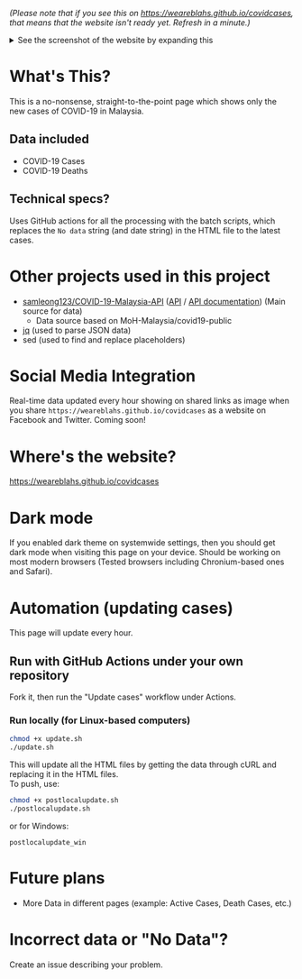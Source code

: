 _(Please note that if you see this on https://weareblahs.github.io/covidcases, that means that the website isn't ready yet. Refresh in a minute.)_
<details>
<summary>See the screenshot of the website by expanding this</summary>
<br>
<img src="https://user-images.githubusercontent.com/37889443/154798834-3b757275-75bf-448c-b547-be6897bf988e.png"></img>
<h1 style="text-align: center;">Yes. This is how the website looks like. Nothing more, nothing less. Just the numbers.</h1>
</details>

# What's This?
This is a no-nonsense, straight-to-the-point page which shows only the new cases of COVID-19 in Malaysia.
## Data included
 - COVID-19 Cases
 - COVID-19 Deaths
## Technical specs?
Uses GitHub actions for all the processing with the batch scripts, which replaces the `No data` string (and date string) in the HTML file to the latest cases.
# Other projects used in this project
 - [samleong123/COVID-19-Malaysia-API](https://github.com/samleong123/COVID-19-Malaysia-API) ([API](https://covid-19.samsam123.name.my/api/cases?date=latest) / [API documentation](https://covid-19.samsam123.name.my/api.html)) (Main source for data)
   - Data source based on MoH-Malaysia/covid19-public
 - [jq](https://github.com/stedolan/jq) (used to parse JSON data)
 - sed (used to find and replace placeholders)

# Social Media Integration
Real-time data updated every hour showing on shared links as image when you share `https://weareblahs.github.io/covidcases` as a website on Facebook and Twitter. Coming soon!

# Where's the website?
https://weareblahs.github.io/covidcases

# Dark mode
If you enabled dark theme on systemwide settings, then you should get dark mode when visiting this page on your device. Should be working on most modern browsers (Tested browsers including Chronium-based ones and Safari).

# Automation (updating cases)
 This page will update every hour.

## Run with GitHub Actions under your own repository
Fork it, then run the "Update cases" workflow under Actions.
### Run locally (for Linux-based computers)
```bash
chmod +x update.sh
./update.sh
```
This will update all the HTML files by getting the data through cURL and replacing it in the HTML files.  
To push, use:
```bash
chmod +x postlocalupdate.sh
./postlocalupdate.sh
```
or for Windows:
```
postlocalupdate_win
```

# Future plans
 - More Data in different pages (example: Active Cases, Death Cases, etc.)

# Incorrect data or "No Data"?
Create an issue describing your problem.
